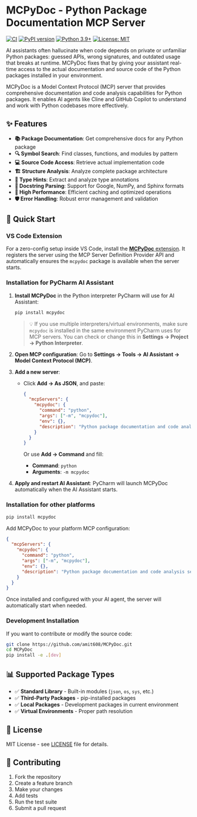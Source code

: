 # MCPyDoc - Python Package Documentation MCP Server

[![CI](https://github.com/amit608/MCPyDoc/workflows/CI/badge.svg)](https://github.com/amit608/MCPyDoc/actions/workflows/ci.yml)
[![PyPI version](https://badge.fury.io/py/mcpydoc.svg)](https://badge.fury.io/py/mcpydoc)
[![Python 3.9+](https://img.shields.io/badge/python-3.9+-blue.svg)](https://www.python.org/downloads/)
[![License: MIT](https://img.shields.io/badge/License-MIT-yellow.svg)](https://opensource.org/licenses/MIT)

AI assistants often hallucinate when code depends on private or unfamiliar Python packages: guessed APIs, wrong signatures, and outdated usage that breaks at runtime. MCPyDoc fixes that by giving your assistant real-time access to the actual documentation and source code of the Python packages installed in your environment.

MCPyDoc is a Model Context Protocol (MCP) server that provides comprehensive documentation and code analysis capabilities for Python packages. It enables AI agents like Cline and GitHub Copilot to understand and work with Python codebases more effectively.

## ✨ Features

- **📚 Package Documentation**: Get comprehensive docs for any Python package
- **🔍 Symbol Search**: Find classes, functions, and modules by pattern
- **💻 Source Code Access**: Retrieve actual implementation code
- **🏗️ Structure Analysis**: Analyze complete package architecture
- **🔧 Type Hints**: Extract and analyze type annotations
- **📖 Docstring Parsing**: Support for Google, NumPy, and Sphinx formats
- **🏃 High Performance**: Efficient caching and optimized operations
- **🛡️ Error Handling**: Robust error management and validation

## 🚀 Quick Start

### VS Code Extension

For a zero-config setup inside VS Code, install the [**MCPyDoc** extension](https://marketplace.visualstudio.com/items?itemName=amit608.mcpydoc-vscode).
It registers the server using the MCP Server Definition Provider API and
automatically ensures the `mcpydoc` package is available when the server starts.

### Installation for PyCharm AI Assistant

1. **Install MCPyDoc** in the Python interpreter PyCharm will use for AI Assistant:

   ```bash
   pip install mcpydoc
   ```

   > 💡 If you use multiple interpreters/virtual environments, make sure `mcpydoc` is installed in the same environment PyCharm uses for MCP servers.
   > You can check or change this in **Settings → Project → Python Interpreter**.

2. **Open MCP configuration**:
   Go to **Settings → Tools → AI Assistant → Model Context Protocol (MCP)**.

3. **Add a new server**:

   * Click **Add → As JSON**, and paste:

     ```json
     {
       "mcpServers": {
         "mcpydoc": {
           "command": "python",
           "args": ["-m", "mcpydoc"],
           "env": {},
           "description": "Python package documentation and code analysis server"
         }
       }
     }
     ```

     Or use **Add → Command** and fill:

     * **Command**: `python`
     * **Arguments**: `-m mcpydoc`

4. **Apply and restart AI Assistant**:
   PyCharm will launch MCPyDoc automatically when the AI Assistant starts.


### Installation for other platforms

```bash
pip install mcpydoc
```

Add MCPyDoc to your platform MCP configuration:

```json
{
  "mcpServers": {
    "mcpydoc": {
      "command": "python",
      "args": ["-m", "mcpydoc"],
      "env": {},
      "description": "Python package documentation and code analysis server"
    }
  }
}
```

Once installed and configured with your AI agent, the server will automatically start when needed.

### Development Installation

If you want to contribute or modify the source code:

```bash
git clone https://github.com/amit608/MCPyDoc.git
cd MCPyDoc
pip install -e .[dev]
```

## 📊 Supported Package Types

- ✅ **Standard Library** - Built-in modules (`json`, `os`, `sys`, etc.)
- ✅ **Third-Party Packages** - pip-installed packages
- ✅ **Local Packages** - Development packages in current environment
- ✅ **Virtual Environments** - Proper path resolution

## 📝 License

MIT License - see [LICENSE](LICENSE) file for details.

## 🤝 Contributing

1. Fork the repository
2. Create a feature branch
3. Make your changes
4. Add tests
5. Run the test suite
6. Submit a pull request
